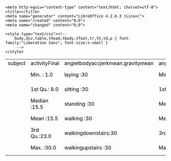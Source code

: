 <!DOCTYPE HTML PUBLIC "-//W3C//DTD HTML 4.0 Transitional//EN">

<html>
<head>
	
	<meta http-equiv="content-type" content="text/html; charset=utf-8">
	<title></title>
	<meta name="generator" content="LibreOffice 4.2.6.3 (Linux)">
	<meta name="created" content="0;0">
	<meta name="changed" content="0;0">
	
	<style type="text/css"><!-- 
		body,div,table,thead,tbody,tfoot,tr,th,td,p { font-family:"Liberation Sans"; font-size:x-small }
		 -->
	</style>
	
</head>

<body text="#000000">
<table cellspacing="0" border="0">
	<colgroup width="67"></colgroup>
	<colgroup width="125"></colgroup>
	<colgroup width="230"></colgroup>
	<colgroup width="175"></colgroup>
	<colgroup width="234"></colgroup>
	<colgroup width="212"></colgroup>
	<colgroup width="128"></colgroup>
	<colgroup width="127"></colgroup>
	<colgroup width="128"></colgroup>
	<colgroup span="3" width="151"></colgroup>
	<colgroup width="114"></colgroup>
	<colgroup span="2" width="128"></colgroup>
	<colgroup span="3" width="106"></colgroup>
	<colgroup width="121"></colgroup>
	<colgroup width="147"></colgroup>
	<colgroup width="114"></colgroup>
	<colgroup width="129"></colgroup>
	<colgroup width="114"></colgroup>
	<colgroup width="121"></colgroup>
	<colgroup width="114"></colgroup>
	<colgroup width="106"></colgroup>
	<colgroup width="114"></colgroup>
	<colgroup span="2" width="106"></colgroup>
	<colgroup width="114"></colgroup>
	<colgroup width="175"></colgroup>
	<colgroup width="198"></colgroup>
	<colgroup width="161"></colgroup>
	<colgroup width="179"></colgroup>
	<colgroup width="202"></colgroup>
	<colgroup width="165"></colgroup>
	<colgroup width="158"></colgroup>
	<colgroup width="180"></colgroup>
	<colgroup width="143"></colgroup>
	<colgroup width="133"></colgroup>
	<colgroup width="121"></colgroup>
	<colgroup width="133"></colgroup>
	<colgroup width="114"></colgroup>
	<colgroup span="5" width="106"></colgroup>
	<colgroup width="146"></colgroup>
	<colgroup width="132"></colgroup>
	<colgroup span="3" width="128"></colgroup>
	<colgroup width="121"></colgroup>
	<colgroup span="2" width="106"></colgroup>
	<colgroup width="114"></colgroup>
	<colgroup span="2" width="106"></colgroup>
	<colgroup width="102"></colgroup>
	<colgroup width="121"></colgroup>
	<colgroup width="114"></colgroup>
	<colgroup width="106"></colgroup>
	<colgroup width="114"></colgroup>
	<colgroup width="151"></colgroup>
	<colgroup width="136"></colgroup>
	<colgroup span="3" width="132"></colgroup>
	<colgroup width="121"></colgroup>
	<colgroup span="2" width="118"></colgroup>
	<colgroup span="3" width="106"></colgroup>
	<colgroup span="3" width="114"></colgroup>
	<colgroup span="2" width="106"></colgroup>
	<colgroup width="136"></colgroup>
	<colgroup width="122"></colgroup>
	<colgroup span="2" width="106"></colgroup>
	<colgroup span="2" width="114"></colgroup>
	<colgroup span="3" width="106"></colgroup>
	<tr>
		<td height="17" align="left">   subject</td>
		<td align="left">          activityFinal</td>
		<td align="left">angletbodyaccjerkmean.gravitymean</td>
		<td align="left">angletbodyaccmean.gravity</td>
		<td align="left">angletbodygyrojerkmean.gravitymean</td>
		<td align="left">angletbodygyromean.gravitymean</td>
		<td align="left">anglex.gravitymean</td>
		<td align="left">angley.gravitymean</td>
		<td align="left">anglez.gravitymean</td>
		<td align="left">fbodyaccjerkmeanfreqx</td>
		<td align="left">fbodyaccjerkmeanfreqy</td>
		<td align="left">fbodyaccjerkmeanfreqz</td>
		<td align="left">fbodyaccjerkmeanx</td>
		<td align="left">fbodyaccjerkmeany</td>
		<td align="left">fbodyaccjerkmeanz</td>
		<td align="left">fbodyaccjerkstdx</td>
		<td align="left">fbodyaccjerkstdy</td>
		<td align="left">fbodyaccjerkstdz</td>
		<td align="left">fbodyaccmagmean</td>
		<td align="left">fbodyaccmagmeanfreq</td>
		<td align="left">fbodyaccmagstd</td>
		<td align="left">fbodyaccmeanfreqx</td>
		<td align="left">fbodyaccmeanfreqy</td>
		<td align="left">fbodyaccmeanfreqz</td>
		<td align="left">fbodyaccmeanx</td>
		<td align="left">fbodyaccmeany</td>
		<td align="left">fbodyaccmeanz</td>
		<td align="left"> fbodyaccstdx</td>
		<td align="left"> fbodyaccstdy</td>
		<td align="left"> fbodyaccstdz</td>
		<td align="left">fbodybodyaccjerkmagmean</td>
		<td align="left">fbodybodyaccjerkmagmeanfreq</td>
		<td align="left">fbodybodyaccjerkmagstd</td>
		<td align="left">fbodybodygyrojerkmagmean</td>
		<td align="left">fbodybodygyrojerkmagmeanfreq</td>
		<td align="left">fbodybodygyrojerkmagstd</td>
		<td align="left">fbodybodygyromagmean</td>
		<td align="left">fbodybodygyromagmeanfreq</td>
		<td align="left">fbodybodygyromagstd</td>
		<td align="left">fbodygyromeanfreqx</td>
		<td align="left">fbodygyromeanfreqy</td>
		<td align="left">fbodygyromeanfreqz</td>
		<td align="left">fbodygyromeanx</td>
		<td align="left">fbodygyromeany</td>
		<td align="left">fbodygyromeanz</td>
		<td align="left">fbodygyrostdx</td>
		<td align="left">fbodygyrostdy</td>
		<td align="left">fbodygyrostdz</td>
		<td align="left">tbodyaccjerkmagmean</td>
		<td align="left">tbodyaccjerkmagstd</td>
		<td align="left">tbodyaccjerkmeanx</td>
		<td align="left">tbodyaccjerkmeany</td>
		<td align="left">tbodyaccjerkmeanz</td>
		<td align="left">tbodyaccjerkstdx</td>
		<td align="left">tbodyaccjerkstdy</td>
		<td align="left">tbodyaccjerkstdz</td>
		<td align="left">tbodyaccmagmean</td>
		<td align="left">tbodyaccmagstd</td>
		<td align="left">tbodyaccmeanx</td>
		<td align="left">tbodyaccmeany</td>
		<td align="left">tbodyaccmeanz</td>
		<td align="left"> tbodyaccstdx</td>
		<td align="left"> tbodyaccstdy</td>
		<td align="left"> tbodyaccstdz</td>
		<td align="left">tbodygyrojerkmagmean</td>
		<td align="left">tbodygyrojerkmagstd</td>
		<td align="left">tbodygyrojerkmeanx</td>
		<td align="left">tbodygyrojerkmeany</td>
		<td align="left">tbodygyrojerkmeanz</td>
		<td align="left">tbodygyrojerkstdx</td>
		<td align="left">tbodygyrojerkstdy</td>
		<td align="left">tbodygyrojerkstdz</td>
		<td align="left">tbodygyromagmean</td>
		<td align="left">tbodygyromagstd</td>
		<td align="left">tbodygyromeanx</td>
		<td align="left">tbodygyromeany</td>
		<td align="left">tbodygyromeanz</td>
		<td align="left">tbodygyrostdx</td>
		<td align="left">tbodygyrostdy</td>
		<td align="left">tbodygyrostdz</td>
		<td align="left">tgravityaccmagmean</td>
		<td align="left">tgravityaccmagstd</td>
		<td align="left">tgravityaccmeanx</td>
		<td align="left">tgravityaccmeany</td>
		<td align="left">tgravityaccmeanz</td>
		<td align="left">tgravityaccstdx</td>
		<td align="left">tgravityaccstdy</td>
		<td align="left">tgravityaccstdz</td>
		<td align="left"><br></td>
	</tr>
	<tr>
		<td height="17" align="left"><br></td>
		<td align="left">Min.   : 1.0  </td>
		<td align="left">laying           :30  </td>
		<td align="left">Min.   :-0.1205540  </td>
		<td align="left">Min.   :-0.163043  </td>
		<td align="left">Min.   :-0.22367  </td>
		<td align="left">Min.   :-0.38931  </td>
		<td align="left">Min.   :-0.9471  </td>
		<td align="left">Min.   :-0.87457  </td>
		<td align="left">Min.   :-0.873649  </td>
		<td align="left">Min.   :-0.57604  </td>
		<td align="left">Min.   :-0.60197  </td>
		<td align="left">Min.   :-0.62756  </td>
		<td align="left">Min.   :-0.9946  </td>
		<td align="left">Min.   :-0.9894  </td>
		<td align="left">Min.   :-0.9920  </td>
		<td align="left">Min.   :-0.9951  </td>
		<td align="left">Min.   :-0.9905  </td>
		<td align="left">Min.   :-0.993108  </td>
		<td align="left">Min.   :-0.9868  </td>
		<td align="left">Min.   :-0.31234  </td>
		<td align="left">Min.   :-0.9876  </td>
		<td align="left">Min.   :-0.63591  </td>
		<td align="left">Min.   :-0.379518  </td>
		<td align="left">Min.   :-0.52011  </td>
		<td align="left">Min.   :-0.9952  </td>
		<td align="left">Min.   :-0.98903  </td>
		<td align="left">Min.   :-0.9895  </td>
		<td align="left">Min.   :-0.9966  </td>
		<td align="left">Min.   :-0.99068  </td>
		<td align="left">Min.   :-0.9872  </td>
		<td align="left">Min.   :-0.9940  </td>
		<td align="left">Min.   :-0.12521  </td>
		<td align="left">Min.   :-0.9944  </td>
		<td align="left">Min.   :-0.9976  </td>
		<td align="left">Min.   :-0.18292  </td>
		<td align="left">Min.   :-0.9976  </td>
		<td align="left">Min.   :-0.9865  </td>
		<td align="left">Min.   :-0.45664  </td>
		<td align="left">Min.   :-0.9815  </td>
		<td align="left">Min.   :-0.395770  </td>
		<td align="left">Min.   :-0.66681  </td>
		<td align="left">Min.   :-0.50749  </td>
		<td align="left">Min.   :-0.9931  </td>
		<td align="left">Min.   :-0.9940  </td>
		<td align="left">Min.   :-0.9860  </td>
		<td align="left">Min.   :-0.9947  </td>
		<td align="left">Min.   :-0.9944  </td>
		<td align="left">Min.   :-0.9867  </td>
		<td align="left">Min.   :-0.9928  </td>
		<td align="left">Min.   :-0.9946  </td>
		<td align="left">Min.   :0.04269  </td>
		<td align="left">Min.   :-0.0386872  </td>
		<td align="left">Min.   :-0.067458  </td>
		<td align="left">Min.   :-0.9946  </td>
		<td align="left">Min.   :-0.9895  </td>
		<td align="left">Min.   :-0.99329  </td>
		<td align="left">Min.   :-0.9865  </td>
		<td align="left">Min.   :-0.9865  </td>
		<td align="left">Min.   :0.2216  </td>
		<td align="left">Min.   :-0.040514  </td>
		<td align="left">Min.   :-0.15251  </td>
		<td align="left">Min.   :-0.9961  </td>
		<td align="left">Min.   :-0.99024  </td>
		<td align="left">Min.   :-0.9877  </td>
		<td align="left">Min.   :-0.99732  </td>
		<td align="left">Min.   :-0.9977  </td>
		<td align="left">Min.   :-0.15721  </td>
		<td align="left">Min.   :-0.07681  </td>
		<td align="left">Min.   :-0.092500  </td>
		<td align="left">Min.   :-0.9965  </td>
		<td align="left">Min.   :-0.9971  </td>
		<td align="left">Min.   :-0.9954  </td>
		<td align="left">Min.   :-0.9807  </td>
		<td align="left">Min.   :-0.9814  </td>
		<td align="left">Min.   :-0.20578  </td>
		<td align="left">Min.   :-0.20421  </td>
		<td align="left">Min.   :-0.07245  </td>
		<td align="left">Min.   :-0.9943  </td>
		<td align="left">Min.   :-0.9942  </td>
		<td align="left">Min.   :-0.9855  </td>
		<td align="left">Min.   :-0.9865  </td>
		<td align="left">Min.   :-0.9865  </td>
		<td align="left">Min.   :-0.6800  </td>
		<td align="left">Min.   :-0.47989  </td>
		<td align="left">Min.   :-0.49509  </td>
		<td align="left">Min.   :-0.9968  </td>
		<td align="left">Min.   :-0.9942  </td>
		<td align="left">Min.   :-0.9910  </td>
	</tr>
	<tr>
		<td height="17" align="left"><br></td>
		<td align="left">1st Qu.: 8.0  </td>
		<td align="left">sitting          :30  </td>
		<td align="left">1st Qu.:-0.0211694  </td>
		<td align="left">1st Qu.:-0.011012  </td>
		<td align="left">1st Qu.:-0.05613  </td>
		<td align="left">1st Qu.:-0.01977  </td>
		<td align="left">1st Qu.:-0.7907  </td>
		<td align="left">1st Qu.: 0.02191  </td>
		<td align="left">1st Qu.:-0.083912  </td>
		<td align="left">1st Qu.:-0.28966  </td>
		<td align="left">1st Qu.:-0.39751  </td>
		<td align="left">1st Qu.:-0.30867  </td>
		<td align="left">1st Qu.:-0.9828  </td>
		<td align="left">1st Qu.:-0.9725  </td>
		<td align="left">1st Qu.:-0.9796  </td>
		<td align="left">1st Qu.:-0.9847  </td>
		<td align="left">1st Qu.:-0.9737  </td>
		<td align="left">1st Qu.:-0.983747  </td>
		<td align="left">1st Qu.:-0.9560  </td>
		<td align="left">1st Qu.:-0.01475  </td>
		<td align="left">1st Qu.:-0.9452  </td>
		<td align="left">1st Qu.:-0.39165  </td>
		<td align="left">1st Qu.:-0.081314  </td>
		<td align="left">1st Qu.:-0.03629  </td>
		<td align="left">1st Qu.:-0.9787  </td>
		<td align="left">1st Qu.:-0.95361  </td>
		<td align="left">1st Qu.:-0.9619  </td>
		<td align="left">1st Qu.:-0.9820  </td>
		<td align="left">1st Qu.:-0.94042  </td>
		<td align="left">1st Qu.:-0.9459  </td>
		<td align="left">1st Qu.:-0.9770  </td>
		<td align="left">1st Qu.: 0.04527  </td>
		<td align="left">1st Qu.:-0.9752  </td>
		<td align="left">1st Qu.:-0.9813  </td>
		<td align="left">1st Qu.: 0.05423  </td>
		<td align="left">1st Qu.:-0.9802  </td>
		<td align="left">1st Qu.:-0.9616  </td>
		<td align="left">1st Qu.:-0.16951  </td>
		<td align="left">1st Qu.:-0.9488  </td>
		<td align="left">1st Qu.:-0.213363  </td>
		<td align="left">1st Qu.:-0.29433  </td>
		<td align="left">1st Qu.:-0.15481  </td>
		<td align="left">1st Qu.:-0.9697  </td>
		<td align="left">1st Qu.:-0.9700  </td>
		<td align="left">1st Qu.:-0.9624  </td>
		<td align="left">1st Qu.:-0.9750  </td>
		<td align="left">1st Qu.:-0.9602  </td>
		<td align="left">1st Qu.:-0.9643  </td>
		<td align="left">1st Qu.:-0.9807  </td>
		<td align="left">1st Qu.:-0.9765  </td>
		<td align="left">1st Qu.:0.07396  </td>
		<td align="left">1st Qu.: 0.0004664  </td>
		<td align="left">1st Qu.:-0.010601  </td>
		<td align="left">1st Qu.:-0.9832  </td>
		<td align="left">1st Qu.:-0.9724  </td>
		<td align="left">1st Qu.:-0.98266  </td>
		<td align="left">1st Qu.:-0.9573  </td>
		<td align="left">1st Qu.:-0.9430  </td>
		<td align="left">1st Qu.:0.2712  </td>
		<td align="left">1st Qu.:-0.020022  </td>
		<td align="left">1st Qu.:-0.11207  </td>
		<td align="left">1st Qu.:-0.9799  </td>
		<td align="left">1st Qu.:-0.94205  </td>
		<td align="left">1st Qu.:-0.9498  </td>
		<td align="left">1st Qu.:-0.98515  </td>
		<td align="left">1st Qu.:-0.9805  </td>
		<td align="left">1st Qu.:-0.10322  </td>
		<td align="left">1st Qu.:-0.04552  </td>
		<td align="left">1st Qu.:-0.061725  </td>
		<td align="left">1st Qu.:-0.9800  </td>
		<td align="left">1st Qu.:-0.9832  </td>
		<td align="left">1st Qu.:-0.9848  </td>
		<td align="left">1st Qu.:-0.9461  </td>
		<td align="left">1st Qu.:-0.9476  </td>
		<td align="left">1st Qu.:-0.04712  </td>
		<td align="left">1st Qu.:-0.08955  </td>
		<td align="left">1st Qu.: 0.07475  </td>
		<td align="left">1st Qu.:-0.9735  </td>
		<td align="left">1st Qu.:-0.9629  </td>
		<td align="left">1st Qu.:-0.9609  </td>
		<td align="left">1st Qu.:-0.9573  </td>
		<td align="left">1st Qu.:-0.9430  </td>
		<td align="left">1st Qu.: 0.8376  </td>
		<td align="left">1st Qu.:-0.23319  </td>
		<td align="left">1st Qu.:-0.11726  </td>
		<td align="left">1st Qu.:-0.9825  </td>
		<td align="left">1st Qu.:-0.9711  </td>
		<td align="left">1st Qu.:-0.9605  </td>
	</tr>
	<tr>
		<td height="17" align="left"><br></td>
		<td align="left">Median :15.5  </td>
		<td align="left">standing         :30  </td>
		<td align="left">Median : 0.0031358  </td>
		<td align="left">Median : 0.007878  </td>
		<td align="left">Median :-0.01602  </td>
		<td align="left">Median : 0.02087  </td>
		<td align="left">Median :-0.7377  </td>
		<td align="left">Median : 0.17136  </td>
		<td align="left">Median : 0.005079  </td>
		<td align="left">Median :-0.06091  </td>
		<td align="left">Median :-0.23209  </td>
		<td align="left">Median :-0.09187  </td>
		<td align="left">Median :-0.8126  </td>
		<td align="left">Median :-0.7817  </td>
		<td align="left">Median :-0.8707  </td>
		<td align="left">Median :-0.8254  </td>
		<td align="left">Median :-0.7852  </td>
		<td align="left">Median :-0.895121  </td>
		<td align="left">Median :-0.6703  </td>
		<td align="left">Median : 0.08132  </td>
		<td align="left">Median :-0.6513  </td>
		<td align="left">Median :-0.25731  </td>
		<td align="left">Median : 0.007855  </td>
		<td align="left">Median : 0.06582  </td>
		<td align="left">Median :-0.7691  </td>
		<td align="left">Median :-0.59498  </td>
		<td align="left">Median :-0.7236  </td>
		<td align="left">Median :-0.7470  </td>
		<td align="left">Median :-0.51338  </td>
		<td align="left">Median :-0.6441  </td>
		<td align="left">Median :-0.7940  </td>
		<td align="left">Median : 0.17198  </td>
		<td align="left">Median :-0.8126  </td>
		<td align="left">Median :-0.8779  </td>
		<td align="left">Median : 0.11156  </td>
		<td align="left">Median :-0.8941  </td>
		<td align="left">Median :-0.7657  </td>
		<td align="left">Median :-0.05352  </td>
		<td align="left">Median :-0.7727  </td>
		<td align="left">Median :-0.115527  </td>
		<td align="left">Median :-0.15794  </td>
		<td align="left">Median :-0.05081  </td>
		<td align="left">Median :-0.7300  </td>
		<td align="left">Median :-0.8141  </td>
		<td align="left">Median :-0.7909  </td>
		<td align="left">Median :-0.8086  </td>
		<td align="left">Median :-0.7964  </td>
		<td align="left">Median :-0.8224  </td>
		<td align="left">Median :-0.8168  </td>
		<td align="left">Median :-0.8014  </td>
		<td align="left">Median :0.07640  </td>
		<td align="left">Median : 0.0094698  </td>
		<td align="left">Median :-0.003861  </td>
		<td align="left">Median :-0.8104  </td>
		<td align="left">Median :-0.7756  </td>
		<td align="left">Median :-0.88366  </td>
		<td align="left">Median :-0.4829  </td>
		<td align="left">Median :-0.6074  </td>
		<td align="left">Median :0.2770  </td>
		<td align="left">Median :-0.017262  </td>
		<td align="left">Median :-0.10819  </td>
		<td align="left">Median :-0.7526  </td>
		<td align="left">Median :-0.50897  </td>
		<td align="left">Median :-0.6518  </td>
		<td align="left">Median :-0.86479  </td>
		<td align="left">Median :-0.8809  </td>
		<td align="left">Median :-0.09868  </td>
		<td align="left">Median :-0.04112  </td>
		<td align="left">Median :-0.053430  </td>
		<td align="left">Median :-0.8396  </td>
		<td align="left">Median :-0.8942  </td>
		<td align="left">Median :-0.8610  </td>
		<td align="left">Median :-0.6551  </td>
		<td align="left">Median :-0.7420  </td>
		<td align="left">Median :-0.02871  </td>
		<td align="left">Median :-0.07318  </td>
		<td align="left">Median : 0.08512  </td>
		<td align="left">Median :-0.7890  </td>
		<td align="left">Median :-0.8017  </td>
		<td align="left">Median :-0.8010  </td>
		<td align="left">Median :-0.4829  </td>
		<td align="left">Median :-0.6074  </td>
		<td align="left">Median : 0.9208  </td>
		<td align="left">Median :-0.12782  </td>
		<td align="left">Median : 0.02384  </td>
		<td align="left">Median :-0.9695  </td>
		<td align="left">Median :-0.9590  </td>
		<td align="left">Median :-0.9450  </td>
	</tr>
	<tr>
		<td height="17" align="left"><br></td>
		<td align="left">Mean   :15.5  </td>
		<td align="left">walking          :30  </td>
		<td align="left">Mean   : 0.0006439  </td>
		<td align="left">Mean   : 0.006556  </td>
		<td align="left">Mean   :-0.01137  </td>
		<td align="left">Mean   : 0.02193  </td>
		<td align="left">Mean   :-0.5243  </td>
		<td align="left">Mean   : 0.07865  </td>
		<td align="left">Mean   :-0.040436  </td>
		<td align="left">Mean   :-0.06910  </td>
		<td align="left">Mean   :-0.22810  </td>
		<td align="left">Mean   :-0.13760  </td>
		<td align="left">Mean   :-0.6139  </td>
		<td align="left">Mean   :-0.5882  </td>
		<td align="left">Mean   :-0.7144  </td>
		<td align="left">Mean   :-0.6121  </td>
		<td align="left">Mean   :-0.5707  </td>
		<td align="left">Mean   :-0.756489  </td>
		<td align="left">Mean   :-0.5365  </td>
		<td align="left">Mean   : 0.07613  </td>
		<td align="left">Mean   :-0.6210  </td>
		<td align="left">Mean   :-0.23227  </td>
		<td align="left">Mean   : 0.011529  </td>
		<td align="left">Mean   : 0.04372  </td>
		<td align="left">Mean   :-0.5758  </td>
		<td align="left">Mean   :-0.48873  </td>
		<td align="left">Mean   :-0.6297  </td>
		<td align="left">Mean   :-0.5522  </td>
		<td align="left">Mean   :-0.48148  </td>
		<td align="left">Mean   :-0.5824  </td>
		<td align="left">Mean   :-0.5756  </td>
		<td align="left">Mean   : 0.16255  </td>
		<td align="left">Mean   :-0.5992  </td>
		<td align="left">Mean   :-0.7564  </td>
		<td align="left">Mean   : 0.12592  </td>
		<td align="left">Mean   :-0.7715  </td>
		<td align="left">Mean   :-0.6671  </td>
		<td align="left">Mean   :-0.03603  </td>
		<td align="left">Mean   :-0.6723  </td>
		<td align="left">Mean   :-0.104551  </td>
		<td align="left">Mean   :-0.16741  </td>
		<td align="left">Mean   :-0.05718  </td>
		<td align="left">Mean   :-0.6367  </td>
		<td align="left">Mean   :-0.6767  </td>
		<td align="left">Mean   :-0.6044  </td>
		<td align="left">Mean   :-0.7110  </td>
		<td align="left">Mean   :-0.6454  </td>
		<td align="left">Mean   :-0.6577  </td>
		<td align="left">Mean   :-0.6079  </td>
		<td align="left">Mean   :-0.5842  </td>
		<td align="left">Mean   :0.07947  </td>
		<td align="left">Mean   : 0.0075652  </td>
		<td align="left">Mean   :-0.004953  </td>
		<td align="left">Mean   :-0.5949  </td>
		<td align="left">Mean   :-0.5654  </td>
		<td align="left">Mean   :-0.73596  </td>
		<td align="left">Mean   :-0.4973  </td>
		<td align="left">Mean   :-0.5439  </td>
		<td align="left">Mean   :0.2743  </td>
		<td align="left">Mean   :-0.017876  </td>
		<td align="left">Mean   :-0.10916  </td>
		<td align="left">Mean   :-0.5577  </td>
		<td align="left">Mean   :-0.46046  </td>
		<td align="left">Mean   :-0.5756  </td>
		<td align="left">Mean   :-0.73637  </td>
		<td align="left">Mean   :-0.7550  </td>
		<td align="left">Mean   :-0.09606  </td>
		<td align="left">Mean   :-0.04269  </td>
		<td align="left">Mean   :-0.054802  </td>
		<td align="left">Mean   :-0.7036  </td>
		<td align="left">Mean   :-0.7636  </td>
		<td align="left">Mean   :-0.7096  </td>
		<td align="left">Mean   :-0.5652  </td>
		<td align="left">Mean   :-0.6304  </td>
		<td align="left">Mean   :-0.03244  </td>
		<td align="left">Mean   :-0.07426  </td>
		<td align="left">Mean   : 0.08744  </td>
		<td align="left">Mean   :-0.6916  </td>
		<td align="left">Mean   :-0.6533  </td>
		<td align="left">Mean   :-0.6164  </td>
		<td align="left">Mean   :-0.4973  </td>
		<td align="left">Mean   :-0.5439  </td>
		<td align="left">Mean   : 0.6975  </td>
		<td align="left">Mean   :-0.01621  </td>
		<td align="left">Mean   : 0.07413  </td>
		<td align="left">Mean   :-0.9638  </td>
		<td align="left">Mean   :-0.9524  </td>
		<td align="left">Mean   :-0.9364  </td>
	</tr>
	<tr>
		<td height="17" align="left"><br></td>
		<td align="left">3rd Qu.:23.0  </td>
		<td align="left">walkingdownstairs:30  </td>
		<td align="left">3rd Qu.: 0.0220881  </td>
		<td align="left">3rd Qu.: 0.024393  </td>
		<td align="left">3rd Qu.: 0.03200  </td>
		<td align="left">3rd Qu.: 0.06460  </td>
		<td align="left">3rd Qu.:-0.5823  </td>
		<td align="left">3rd Qu.: 0.24343  </td>
		<td align="left">3rd Qu.: 0.106190  </td>
		<td align="left">3rd Qu.: 0.17660  </td>
		<td align="left">3rd Qu.:-0.04721  </td>
		<td align="left">3rd Qu.: 0.03858  </td>
		<td align="left">3rd Qu.:-0.2820  </td>
		<td align="left">3rd Qu.:-0.1963  </td>
		<td align="left">3rd Qu.:-0.4697  </td>
		<td align="left">3rd Qu.:-0.2475  </td>
		<td align="left">3rd Qu.:-0.1685  </td>
		<td align="left">3rd Qu.:-0.543787  </td>
		<td align="left">3rd Qu.:-0.1622  </td>
		<td align="left">3rd Qu.: 0.17436  </td>
		<td align="left">3rd Qu.:-0.3654  </td>
		<td align="left">3rd Qu.:-0.06105  </td>
		<td align="left">3rd Qu.: 0.086281  </td>
		<td align="left">3rd Qu.: 0.17542  </td>
		<td align="left">3rd Qu.:-0.2174  </td>
		<td align="left">3rd Qu.:-0.06341  </td>
		<td align="left">3rd Qu.:-0.3183  </td>
		<td align="left">3rd Qu.:-0.1966  </td>
		<td align="left">3rd Qu.:-0.07913  </td>
		<td align="left">3rd Qu.:-0.2655  </td>
		<td align="left">3rd Qu.:-0.1872  </td>
		<td align="left">3rd Qu.: 0.27593  </td>
		<td align="left">3rd Qu.:-0.2668  </td>
		<td align="left">3rd Qu.:-0.5831  </td>
		<td align="left">3rd Qu.: 0.20805  </td>
		<td align="left">3rd Qu.:-0.6081  </td>
		<td align="left">3rd Qu.:-0.4087  </td>
		<td align="left">3rd Qu.: 0.08228  </td>
		<td align="left">3rd Qu.:-0.4277  </td>
		<td align="left">3rd Qu.: 0.002655  </td>
		<td align="left">3rd Qu.:-0.04269  </td>
		<td align="left">3rd Qu.: 0.04152  </td>
		<td align="left">3rd Qu.:-0.3387  </td>
		<td align="left">3rd Qu.:-0.4458  </td>
		<td align="left">3rd Qu.:-0.2635  </td>
		<td align="left">3rd Qu.:-0.4813  </td>
		<td align="left">3rd Qu.:-0.4154  </td>
		<td align="left">3rd Qu.:-0.3916  </td>
		<td align="left">3rd Qu.:-0.2456  </td>
		<td align="left">3rd Qu.:-0.2173  </td>
		<td align="left">3rd Qu.:0.08330  </td>
		<td align="left">3rd Qu.: 0.0134008  </td>
		<td align="left">3rd Qu.: 0.001958  </td>
		<td align="left">3rd Qu.:-0.2233  </td>
		<td align="left">3rd Qu.:-0.1483  </td>
		<td align="left">3rd Qu.:-0.51212  </td>
		<td align="left">3rd Qu.:-0.0919  </td>
		<td align="left">3rd Qu.:-0.2090  </td>
		<td align="left">3rd Qu.:0.2800  </td>
		<td align="left">3rd Qu.:-0.014936  </td>
		<td align="left">3rd Qu.:-0.10443  </td>
		<td align="left">3rd Qu.:-0.1984  </td>
		<td align="left">3rd Qu.:-0.03077  </td>
		<td align="left">3rd Qu.:-0.2306  </td>
		<td align="left">3rd Qu.:-0.51186  </td>
		<td align="left">3rd Qu.:-0.5767  </td>
		<td align="left">3rd Qu.:-0.09110  </td>
		<td align="left">3rd Qu.:-0.03842  </td>
		<td align="left">3rd Qu.:-0.048985  </td>
		<td align="left">3rd Qu.:-0.4629  </td>
		<td align="left">3rd Qu.:-0.5861  </td>
		<td align="left">3rd Qu.:-0.4741  </td>
		<td align="left">3rd Qu.:-0.2159  </td>
		<td align="left">3rd Qu.:-0.3602  </td>
		<td align="left">3rd Qu.:-0.01676  </td>
		<td align="left">3rd Qu.:-0.06113  </td>
		<td align="left">3rd Qu.: 0.10177  </td>
		<td align="left">3rd Qu.:-0.4414  </td>
		<td align="left">3rd Qu.:-0.4196  </td>
		<td align="left">3rd Qu.:-0.3106  </td>
		<td align="left">3rd Qu.:-0.0919  </td>
		<td align="left">3rd Qu.:-0.2090  </td>
		<td align="left">3rd Qu.: 0.9425  </td>
		<td align="left">3rd Qu.: 0.08773  </td>
		<td align="left">3rd Qu.: 0.14946  </td>
		<td align="left">3rd Qu.:-0.9509  </td>
		<td align="left">3rd Qu.:-0.9370  </td>
		<td align="left">3rd Qu.:-0.9180  </td>
	</tr>
	<tr>
		<td height="17" align="left"><br></td>
		<td align="left">Max.   :30.0  </td>
		<td align="left">walkingupstairs  :30  </td>
		<td align="left">Max.   : 0.2032600  </td>
		<td align="left">Max.   : 0.129154  </td>
		<td align="left">Max.   : 0.18238  </td>
		<td align="left">Max.   : 0.44410  </td>
		<td align="left">Max.   : 0.7378  </td>
		<td align="left">Max.   : 0.42476  </td>
		<td align="left">Max.   : 0.390444  </td>
		<td align="left">Max.   : 0.33145  </td>
		<td align="left">Max.   : 0.19568  </td>
		<td align="left">Max.   : 0.23011  </td>
		<td align="left">Max.   : 0.4743  </td>
		<td align="left">Max.   : 0.2767  </td>
		<td align="left">Max.   : 0.1578  </td>
		<td align="left">Max.   : 0.4768  </td>
		<td align="left">Max.   : 0.3498  </td>
		<td align="left">Max.   :-0.006236  </td>
		<td align="left">Max.   : 0.5866  </td>
		<td align="left">Max.   : 0.43585  </td>
		<td align="left">Max.   : 0.1787  </td>
		<td align="left">Max.   : 0.15912  </td>
		<td align="left">Max.   : 0.466528  </td>
		<td align="left">Max.   : 0.40253  </td>
		<td align="left">Max.   : 0.5370  </td>
		<td align="left">Max.   : 0.52419  </td>
		<td align="left">Max.   : 0.2807  </td>
		<td align="left">Max.   : 0.6585  </td>
		<td align="left">Max.   : 0.56019  </td>
		<td align="left">Max.   : 0.6871  </td>
		<td align="left">Max.   : 0.5384  </td>
		<td align="left">Max.   : 0.48809  </td>
		<td align="left">Max.   : 0.3163  </td>
		<td align="left">Max.   : 0.1466  </td>
		<td align="left">Max.   : 0.42630  </td>
		<td align="left">Max.   : 0.2878  </td>
		<td align="left">Max.   : 0.2040  </td>
		<td align="left">Max.   : 0.40952  </td>
		<td align="left">Max.   : 0.2367  </td>
		<td align="left">Max.   : 0.249209  </td>
		<td align="left">Max.   : 0.27314  </td>
		<td align="left">Max.   : 0.37707  </td>
		<td align="left">Max.   : 0.4750  </td>
		<td align="left">Max.   : 0.3288  </td>
		<td align="left">Max.   : 0.4924  </td>
		<td align="left">Max.   : 0.1966  </td>
		<td align="left">Max.   : 0.6462  </td>
		<td align="left">Max.   : 0.5225  </td>
		<td align="left">Max.   : 0.4345  </td>
		<td align="left">Max.   : 0.4506  </td>
		<td align="left">Max.   :0.13019  </td>
		<td align="left">Max.   : 0.0568186  </td>
		<td align="left">Max.   : 0.038053  </td>
		<td align="left">Max.   : 0.5443  </td>
		<td align="left">Max.   : 0.3553  </td>
		<td align="left">Max.   : 0.03102  </td>
		<td align="left">Max.   : 0.6446  </td>
		<td align="left">Max.   : 0.4284  </td>
		<td align="left">Max.   :0.3015  </td>
		<td align="left">Max.   :-0.001308  </td>
		<td align="left">Max.   :-0.07538  </td>
		<td align="left">Max.   : 0.6269  </td>
		<td align="left">Max.   : 0.61694  </td>
		<td align="left">Max.   : 0.6090  </td>
		<td align="left">Max.   : 0.08758  </td>
		<td align="left">Max.   : 0.2502  </td>
		<td align="left">Max.   :-0.02209  </td>
		<td align="left">Max.   :-0.01320  </td>
		<td align="left">Max.   :-0.006941  </td>
		<td align="left">Max.   : 0.1791  </td>
		<td align="left">Max.   : 0.2959  </td>
		<td align="left">Max.   : 0.1932  </td>
		<td align="left">Max.   : 0.4180  </td>
		<td align="left">Max.   : 0.3000  </td>
		<td align="left">Max.   : 0.19270  </td>
		<td align="left">Max.   : 0.02747  </td>
		<td align="left">Max.   : 0.17910  </td>
		<td align="left">Max.   : 0.2677  </td>
		<td align="left">Max.   : 0.4765  </td>
		<td align="left">Max.   : 0.5649  </td>
		<td align="left">Max.   : 0.6446  </td>
		<td align="left">Max.   : 0.4284  </td>
		<td align="left">Max.   : 0.9745  </td>
		<td align="left">Max.   : 0.95659  </td>
		<td align="left">Max.   : 0.95787  </td>
		<td align="left">Max.   :-0.8296  </td>
		<td align="left">Max.   :-0.6436  </td>
		<td align="left">Max.   :-0.6102  </td>
	</tr>
</table>
<!-- ************************************************************************** -->
</body>

</html>
